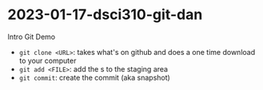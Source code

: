 # 2023-01-17-dsci310-git-dan
Intro Git Demo

- `git clone <URL>`: takes what's on github and does a one time download to your computer
- `git add <FILE>`: add the <FILE>s to the staging area
- `git commit`: create the commit (aka snapshot)
